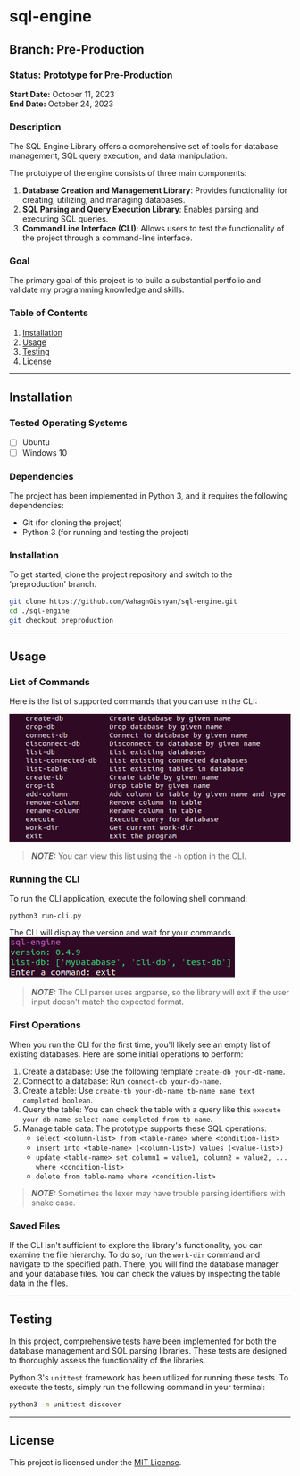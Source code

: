 # sql-engine
## Branch: Pre-Production


### Status: Prototype for Pre-Production

**Start Date:** October 11, 2023  
**End Date:** October 24, 2023

### Description

The SQL Engine Library offers a comprehensive set of tools for database management, SQL query execution, and data manipulation.

The prototype of the engine consists of three main components:

1. **Database Creation and Management Library**: Provides functionality for creating, utilizing, and managing databases.
2. **SQL Parsing and Query Execution Library**: Enables parsing and executing SQL queries.
3. **Command Line Interface (CLI)**: Allows users to test the functionality of the project through a command-line interface.

### Goal

The primary goal of this project is to build a substantial portfolio and validate my programming knowledge and skills.

### Table of Contents

1. [Installation](#installation)
2. [Usage](#usage)
3. [Testing](#testing)
4. [License](#license)

---
## Installation

### Tested Operating Systems

- [ ] Ubuntu
- [ ] Windows 10

### Dependencies

The project has been implemented in Python 3, and it requires the following dependencies:
- Git (for cloning the project)
- Python 3 (for running and testing the project)

### Installation

To get started, clone the project repository and switch to the 'preproduction' branch.
```sh
git clone https://github.com/VahagnGishyan/sql-engine.git
cd ./sql-engine
git checkout preproduction
```

---
## Usage

### List of Commands

Here is the list of supported commands that you can use in the CLI:

![List of Commands](./docs/list-of-commands.jpg)

> **_NOTE:_**  You can view this list using the `-h` option in the CLI.

### Running the CLI

To run the CLI application, execute the following shell command:

```shell
python3 run-cli.py
```

The CLI will display the version and wait for your commands.
![start-cli](./docs/start.jpg)

> **_NOTE:_**  The CLI parser uses argparse, so the library will exit if the user input doesn't match the expected format.

### First Operations

When you run the CLI for the first time, you'll likely see an empty list of existing databases. Here are some initial operations to perform:

1. Create a database: Use the following template `create-db your-db-name`.
2. Connect to a database: Run `connect-db your-db-name`.
3. Create a table: Use `create-tb your-db-name tb-name name text completed boolean`.
4. Query the table: You can check the table with a query like this `execute your-db-name select name completed from tb-name`.
5. Manage table data: The prototype supports these SQL operations:
    - `select <column-list> from <table-name> where <condition-list>`
    - `insert into <table-name> (<column-list>) values (<value-list>)`
    - `update <table-name> set column1 = value1, column2 = value2, ... where <condition-list>`
    - `delete from table-name where <condition-list>`

> **_NOTE:_**  Sometimes the lexer may have trouble parsing identifiers with snake case.

### Saved Files

If the CLI isn't sufficient to explore the library's functionality, you can examine the file hierarchy. To do so, run the `work-dir` command and navigate to the specified path. There, you will find the database manager and your database files. You can check the values by inspecting the table data in the files.

---
## Testing

In this project, comprehensive tests have been implemented for both the database management and SQL parsing libraries. These tests are designed to thoroughly assess the functionality of the libraries.

Python 3's `unittest` framework has been utilized for running these tests. To execute the tests, simply run the following command in your terminal:

```sh
python3 -m unittest discover
```

---
## License

This project is licensed under the [MIT License](LICENSE.md).
